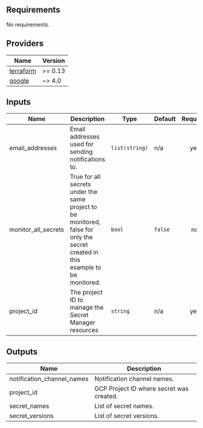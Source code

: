 ## Requirements

No requirements.

## Providers

| Name | Version |
|------|---------|
| <a name="requirement_terraform"></a> [terraform](#requirement\_terraform) | >= 0.13 |
| <a name="requirement_google"></a> [google](#requirement\_google) | ~> 4.0 |

<!-- BEGINNING OF PRE-COMMIT-TERRAFORM DOCS HOOK -->
## Inputs

| Name | Description | Type | Default | Required |
|------|-------------|------|---------|:--------:|
| email\_addresses | Email addresses used for sending notifications to. | `list(string)` | n/a | yes |
| monitor\_all\_secrets | True for all secrets under the same project to be monitored, false for only the secret created in this example to be monitored. | `bool` | `false` | no |
| project\_id | The project ID to manage the Secret Manager resources | `string` | n/a | yes |

## Outputs

| Name | Description |
|------|-------------|
| notification\_channel\_names | Notification channel names. |
| project\_id | GCP Project ID where secret was created. |
| secret\_names | List of secret names. |
| secret\_versions | List of secret versions. |

<!-- END OF PRE-COMMIT-TERRAFORM DOCS HOOK -->
